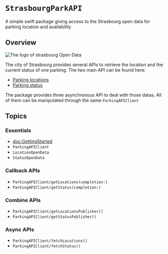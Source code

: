 # ``StrasbourgParkAPI``

A simple swift package giving access to the Strasbourg open data for parking location and availability

## Overview

![The logo of strasbourg Open Data](strasbourg.png)

The city of Strasbourg provides several APIs to retrieve the location and the current status of one parking.
The two main API can be found here:

- [Parking locations](https://data.strasbourg.eu/explore/dataset/parkings/api/)
- [Parking status](https://data.strasbourg.eu/explore/dataset/occupation-parkings-temps-reel/api/)

The package provides three asynchronous API to deal with those datas. All of them can be manipulated through the same ``ParkingAPIClient``

## Topics

### Essentials

- <doc:GettingStarted>
- ``ParkingAPIClient``
- ``LocationOpenData``
- ``StatusOpenData``

### Callback APIs

- ``ParkingAPIClient/getLocations(completion:)``
- ``ParkingAPIClient/getStatus(completion:)``

### Combine APIs

- ``ParkingAPIClient/getLocationsPublisher()``
- ``ParkingAPIClient/getStatusPublisher()``

### Async APIs

- ``ParkingAPIClient/fetchLocations()``
- ``ParkingAPIClient/fetchStatus()``
